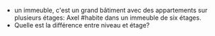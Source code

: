 - un immeuble, c'est un grand bâtiment avec des appartements sur plusieurs étages: Axel #habite dans un immeuble de six étages.
- Quelle est la différence entre niveau et étage?